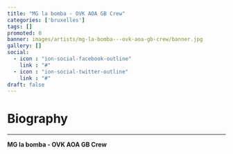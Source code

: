 ```yaml
---
title: "MG la bomba - OVK AOA GB Crew"
categories: ['bruxelles']
tags: []
promoted: 0
banner: images/artists/mg-la-bomba---ovk-aoa-gb-crew/banner.jpg
gallery: []
social:
  - icon : "ion-social-facebook-outline"
    link : "#"
  - icon : "ion-social-twitter-outline"
    link : "#"
draft: false
---
```


# Biography
---

**MG la bomba - OVK AOA GB Crew**